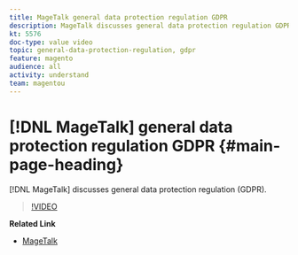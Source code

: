 ```yaml
---
title: MageTalk general data protection regulation GDPR
description: MageTalk discusses general data protection regulation GDPR.
kt: 5576
doc-type: value video
topic: general-data-protection-regulation, gdpr
feature: magento
audience: all
activity: understand
team: magentou
---
```


# [!DNL MageTalk] general data protection regulation GDPR {#main-page-heading}

[!DNL MageTalk] discusses general data protection regulation (GDPR).

>[!VIDEO](https://video.tv.adobe.com/v/35763?quality=12&learn=on)

**Related Link**

* [MageTalk](https://magetalk.com/)
